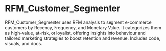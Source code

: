 # RFM_Customer_Segmenter
RFM_Customer_Segmenter uses RFM analysis to segment e-commerce customers by Recency, Frequency, and Monetary Value. It categorizes them as high-value, at-risk, or loyalist, offering insights into behaviour and tailored marketing strategies to boost retention and revenue. Includes code, visuals, and docs.
